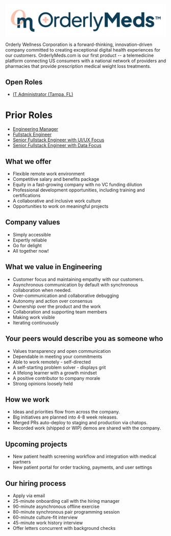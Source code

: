 ![OrderlyMeds Logo](./images/om_horizontal.png)

Orderly Wellness Corporation is a forward-thinking,
innovation-driven company committed to creating exceptional digital health experiences for our customers.
OrderlyMeds.com is our first product --
a telemedicine platform connecting US consumers
with a national network of providers and pharmacies
that provide prescription medical weight loss treatments.

## Open Roles

- [IT Administrator (Tampa, FL)](./roles/it_admin.md)

# Prior Roles

- [Engineering Manager](./roles/engineering_manager.md)
- [Fullstack Engineer](./roles/fullstack_engineer.md)
- [Senior Fullstack Engineer with UI/UX Focus](./roles/senior_fullstack_ui_ux.md)
- [Senior Fullstack Engineer with Data Focus](./roles/senior_fullstack_data.md)

## What we offer

- Flexible remote work environment
- Competitive salary and benefits package
- Equity in a fast-growing company with no VC funding dilution
- Professional development opportunities, including training and certifications
- A collaborative and inclusive work culture
- Opportunities to work on meaningful projects

## Company values

- Simply accessible
- Expertly reliable
- Go for delight
- All together now!

## What we value in Engineering

- Customer focus and maintaining empathy with our customers.
- Asynchronous communication by default with synchronous collaboration when needed.
- Over-communication and collaborative debugging
- Autonomy and action over consensus
- Ownership over the product and the work
- Collaboration and supporting team members
- Making work visible
- Iterating continuously

## Your peers would describe you as someone who

- Values transparency and open communication
- Dependable in meeting your commitments
- Able to work remotely - self-directed
- A self-starting problem solver - displays grit
- A lifelong learner with a growth mindset
- A positive contributor to company morale
- Strong opinions loosely held

## How we work

- Ideas and priorities flow from across the company.
- Big initiatives are planned into 4-8 week releases.
- Merged PRs auto-deploy to staging and production via chatops.
- Recorded work (shipped or WIP) demos are shared with the company.

## Upcoming projects

- New patient health screening workflow and integration with medical partners
- New patient portal for order tracking, payments, and user settings

## Our hiring process

- Apply via email
- 25-minute onboarding call with the hiring manager
- 90-minute asynchronous offline exercise
- 80-minute synchronous pair programming session
- 60-minute culture-fit interview
- 45-minute work history interview
- Offer letters concurrent with background checks
